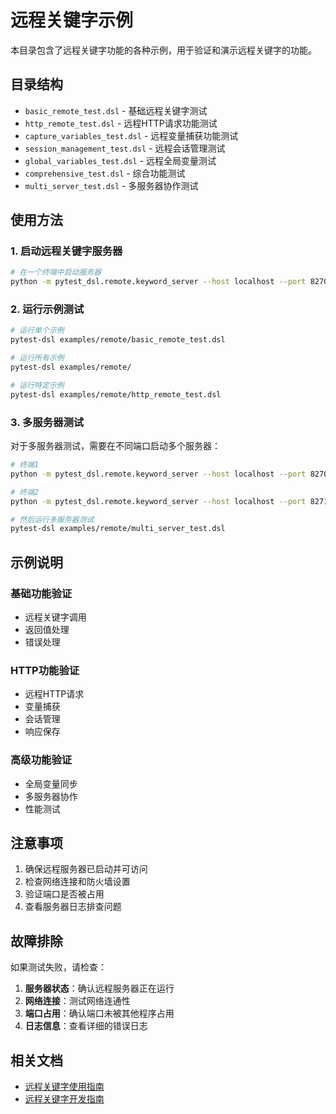 # 远程关键字示例

本目录包含了远程关键字功能的各种示例，用于验证和演示远程关键字的功能。

## 目录结构

- `basic_remote_test.dsl` - 基础远程关键字测试
- `http_remote_test.dsl` - 远程HTTP请求功能测试
- `capture_variables_test.dsl` - 远程变量捕获功能测试
- `session_management_test.dsl` - 远程会话管理测试
- `global_variables_test.dsl` - 远程全局变量测试
- `comprehensive_test.dsl` - 综合功能测试
- `multi_server_test.dsl` - 多服务器协作测试

## 使用方法

### 1. 启动远程关键字服务器

```bash
# 在一个终端中启动服务器
python -m pytest_dsl.remote.keyword_server --host localhost --port 8270
```

### 2. 运行示例测试

```bash
# 运行单个示例
pytest-dsl examples/remote/basic_remote_test.dsl

# 运行所有示例
pytest-dsl examples/remote/

# 运行特定示例
pytest-dsl examples/remote/http_remote_test.dsl
```

### 3. 多服务器测试

对于多服务器测试，需要在不同端口启动多个服务器：

```bash
# 终端1
python -m pytest_dsl.remote.keyword_server --host localhost --port 8270

# 终端2
python -m pytest_dsl.remote.keyword_server --host localhost --port 8271

# 然后运行多服务器测试
pytest-dsl examples/remote/multi_server_test.dsl
```

## 示例说明

### 基础功能验证
- 远程关键字调用
- 返回值处理
- 错误处理

### HTTP功能验证
- 远程HTTP请求
- 变量捕获
- 会话管理
- 响应保存

### 高级功能验证
- 全局变量同步
- 多服务器协作
- 性能测试

## 注意事项

1. 确保远程服务器已启动并可访问
2. 检查网络连接和防火墙设置
3. 验证端口是否被占用
4. 查看服务器日志排查问题

## 故障排除

如果测试失败，请检查：

1. **服务器状态**：确认远程服务器正在运行
2. **网络连接**：测试网络连通性
3. **端口占用**：确认端口未被其他程序占用
4. **日志信息**：查看详细的错误日志

## 相关文档

- [远程关键字使用指南](../../docs/remote-keywords-usage.md)
- [远程关键字开发指南](../../docs/remote-keywords-development.md)
